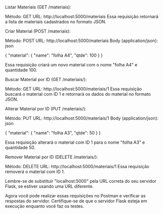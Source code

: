 Listar Materiais (GET /materiais):

Método: GET
URL: http://localhost:5000/materiais
Essa requisição retornará a lista de materiais cadastrados no formato JSON.

Criar Material (POST /materiais):

Método: POST
URL: http://localhost:5000/materiais
Body (application/json):
json

{
  "material": {
    "name": "folha A4",
    "qtde": 100
  }
}

Essa requisição criará um novo material com o nome "folha A4" e quantidade 100.

Buscar Material por ID (GET /materiais/<id>):

Método: GET
URL: http://localhost:5000/materiais/1
Essa requisição buscará o material com ID 1 e retornará os dados do material no formato JSON.

Alterar Material por ID (PUT /materiais/<id>):

Método: PUT
URL: http://localhost:5000/materiais/1
Body (application/json):
json
  
{
  "material": {
    "name": "folha A3",
    "qtde": 50
  }
}
  
Essa requisição alterará o material com ID 1 para o nome "folha A3" e quantidade 50.

Remover Material por ID (DELETE /materiais/<id>):

Método: DELETE
URL: http://localhost:5000/materiais/1
Essa requisição removerá o material com ID 1.

Lembre-se de substituir "localhost:5000" pela URL correta do seu servidor Flask, se estiver usando uma URL diferente.

Agora você pode realizar essas requisições no Postman e verificar as respostas do servidor. Certifique-se de que o servidor Flask esteja em execução enquanto você faz os testes.
